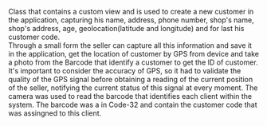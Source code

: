 Class that contains a custom view and is used to create a new customer in the application, capturing his name, address, phone number, shop's name, shop's address, age, geolocation(latitude and longitude) and for last his customer code.<br>
Through a small form the seller can capture all this information and save it in the application, get the location of customer by GPS from device and take a photo from the Barcode that identify a customer to get the ID of customer.<br>
It's important to consider the accuracy of GPS, so it had to validate the quality of the GPS signal before obtaining a reading of the current position of the seller, notifying the current status of this signal at every moment.
The camera was used to read the barcode that identifies each client within the system. The barcode was a in Code-32 and contain the customer code that was assingned to this client.